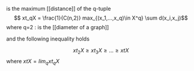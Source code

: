 is the maximum [[distance]] of the q-tuple 
$$ xt_qX = \frac{1}{C(n,2)} max_{(x_1,...,x_q)\in X^q} \sum d(x_i,x_j)$$
where q=2 : is the [[diameter of a graph]]

and the following inequality holds

$$ xt_2X \ge xt_3X \ge ... \ge xtX$$
where $xtX = lim_q xt_qX$
